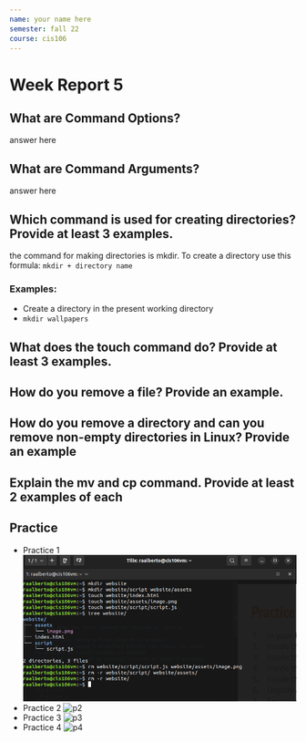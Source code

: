 ```yaml
---
name: your name here
semester: fall 22
course: cis106
---
```


# Week Report 5
## What are Command Options?
answer here
## What are Command Arguments?
answer here
## Which command is used for creating directories? Provide at least 3 examples.
the command for making directories is mkdir. To create a directory use this formula: `mkdir + directory name`
### Examples:
* Create a directory in the present working directory
* `mkdir wallpapers`

## What does the touch command do? Provide at least 3 examples.
## How do you remove a file? Provide an example.
## How do you remove a directory and can you remove non-empty directories in Linux? Provide an example
## Explain the mv and cp command. Provide at least 2 examples of each

## Practice
* Practice 1
![p1](p1.1.png)<br>
* Practice 2
![p2]()<br>
* Practice 3
![p3]()<br>
* Practice 4
![p4]()<br>

